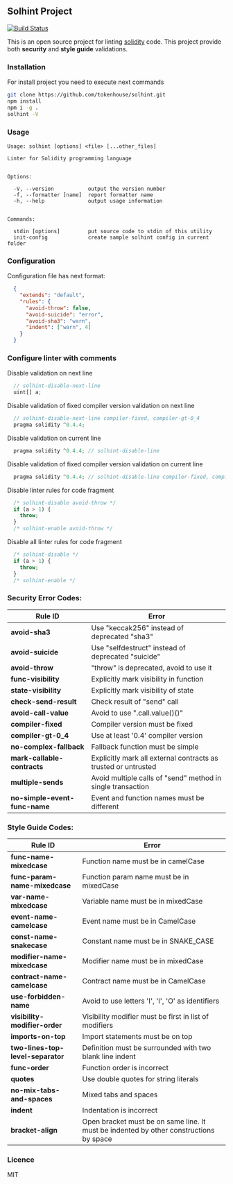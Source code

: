 ## Solhint Project

[![Build Status](https://travis-ci.org/tokenhouse/solhint.svg?branch=master)](https://travis-ci.org/tokenhouse/solhint)

This is an open source project for linting [solidity](http://solidity.readthedocs.io/en/develop/) code. This project 
provide both **security** and **style guide** validations.   

### Installation

For install project you need to execute next commands

```sh
git clone https://github.com/tokenhouse/solhint.git
npm install
npm i -g .
solhint -V
```

### Usage

```text
Usage: solhint [options] <file> [...other_files]

Linter for Solidity programming language


Options:

  -V, --version           output the version number
  -f, --formatter [name]  report formatter name
  -h, --help              output usage information


Commands:

  stdin [options]         put source code to stdin of this utility   
  init-config             create sample solhint config in current folder
```

### Configuration 

Configuration file has next format:

```json
  {
    "extends": "default",
    "rules": {
      "avoid-throw": false,
      "avoid-suicide": "error",
      "avoid-sha3": "warn",
      "indent": ["warn", 4]
    }
  }
```

### Configure linter with comments

Disable validation on next line

```javascript
  // solhint-disable-next-line
  uint[] a;
```

Disable validation of fixed compiler version validation on next line
 
```javascript
  // solhint-disable-next-line compiler-fixed, compiler-gt-0_4
  pragma solidity ^0.4.4; 
```

Disable validation on current line

```javascript
  pragma solidity ^0.4.4; // solhint-disable-line
```

Disable validation of fixed compiler version validation on current line 

```javascript
  pragma solidity ^0.4.4; // solhint-disable-line compiler-fixed, compiler-gt-0_4
```

Disable linter rules for code fragment 

```javascript
  /* solhint-disable avoid-throw */
  if (a > 1) {
    throw;
  }
  /* solhint-enable avoid-throw */
```

Disable all linter rules for code fragment

```javascript
  /* solhint-disable */
  if (a > 1) {
    throw;
  }
  /* solhint-enable */
```

### Security Error Codes:

 | Rule ID                       |                      Error                         |
 |-------------------------------|----------------------------------------------------| 
 | **avoid-sha3**                | Use "keccak256" instead of deprecated "sha3"       |
 | **avoid-suicide**             | Use "selfdestruct" instead of deprecated "suicide" |
 | **avoid-throw**               | "throw" is deprecated, avoid to use it             |
 | **func-visibility**           | Explicitly mark visibility in function             |
 | **state-visibility**          | Explicitly mark visibility of state                |
 | **check-send-result**         | Check result of "send" call                        |
 | **avoid-call-value**          | Avoid to use ".call.value()()"                     |
 | **compiler-fixed**            | Compiler version must be fixed                     |
 | **compiler-gt-0_4**           | Use at least '0.4' compiler version                |
 | **no-complex-fallback**       | Fallback function must be simple                   |
 | **mark-callable-contracts**   | Explicitly mark all external contracts as trusted or untrusted |
 | **multiple-sends**            | Avoid multiple calls of "send" method in single transaction |
 | **no-simple-event-func-name** | Event and function names must be different         |
 
### Style Guide Codes:
 
 | Rule ID                       |                      Error                         |
 |-------------------------------|----------------------------------------------------| 
 | **func-name-mixedcase**       | Function name must be in camelCase                 |
 | **func-param-name-mixedcase** | Function param name must be in mixedCase           |
 | **var-name-mixedcase**        | Variable name must be in mixedCase                 |
 | **event-name-camelcase**      | Event name must be in CamelCase                    |
 | **const-name-snakecase**      | Constant name must be in SNAKE_CASE                |
 | **modifier-name-mixedcase**   | Modifier name must be in mixedCase                 |
 | **contract-name-camelcase**   | Contract name must be in CamelCase                 |
 | **use-forbidden-name**        | Avoid to use letters 'I', 'l', 'O' as identifiers  |
 | **visibility-modifier-order** | Visibility modifier must be first in list of modifiers |
 | **imports-on-top**            | Import statements must be on top                   |
 | **two-lines-top-level-separator** | Definition must be surrounded with two blank line indent |
 | **func-order**                | Function order is incorrect                        |
 | **quotes**                    | Use double quotes for string literals              |
 | **no-mix-tabs-and-spaces**    | Mixed tabs and spaces                              |
 | **indent**                    | Indentation is incorrect                           |
 | **bracket-align**             | Open bracket must be on same line. It must be indented by other constructions by space |
 
### Licence

MIT
